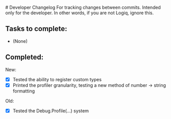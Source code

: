 ﻿﻿# Developer Changelog
For tracking changes between commits. Intended only for the developer.
In other words, if you are not Logiq, ignore this.

## Tasks to complete:
- (None)

## Completed:

New:
- [x] Tested the ability to register custom types
- [x] Printed the profiler granularity, testing a new method of number -> string formatting

Old:
- [x] Tested the Debug.Profile(...) system